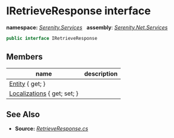 # IRetrieveResponse interface
**namespace:** *[Serenity.Services](../README.md#serenity.services-namespace)*   **assembly**: *[Serenity.Net.Services](../README.md)*

```csharp
public interface IRetrieveResponse
```

## Members

| name | description |
| --- | --- |
| [Entity](IRetrieveResponse/Entity.md) { get; } |  |
| [Localizations](IRetrieveResponse/Localizations.md) { get; set; } |  |

## See Also

* **Source:** *[RetrieveResponse.cs](https://github.com/serenity-is/Serenity/blob/master/src/Serenity.Net.Services/Models/RetrieveResponse.cs)*